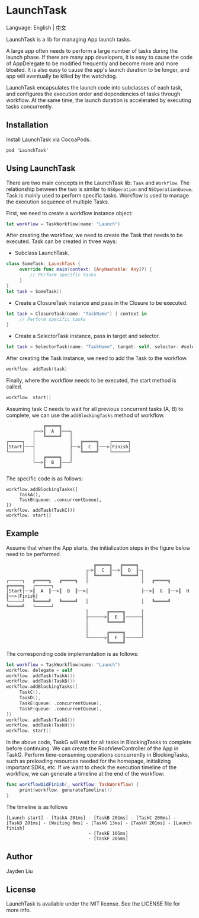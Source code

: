 # LaunchTask

Language: English | [中文](README-ZH.md)

LaunchTask is a lib for managing App launch tasks.

A large app often needs to perform a large number of tasks during the launch phase. If there are many app developers, it is easy to cause the code of AppDelegate to be modified frequently and become more and more bloated. It is also easy to cause the app's launch duration to be longer, and app will eventually be killed by the watchdog.

LaunchTask encapsulates the launch code into subclasses of each task, and configures the execution order and dependencies of tasks through workflow. At the same time, the launch duration is accelerated by executing tasks concurrently.

## Installation
Install LaunchTask via CocoaPods.
```
pod 'LaunchTask'
```

## Using LaunchTask

There are two main concepts in the LaunchTask lib: `Task` and `Workflow`. The relationship between the two is similar to `NSOperation` and `NSOperationQueue`. Task is mainly used to perform specific tasks. Workflow is used to manage the execution sequence of multiple Tasks.

First, we need to create a workflow instance object:
```Swift
let workflow = TaskWorkflow(name: "Launch")
```
After creating the workflow, we need to create the Task that needs to be executed. Task can be created in three ways:
* Subclass LaunchTask.
```Swift
class SomeTask: LaunchTask {
     override func main(context: [AnyHashable: Any]?) {
         // Perform specific tasks
     }
}
let task = SomeTask()
```
* Create a ClosureTask instance and pass in the Closure to be executed.
```Swift
let task = ClosureTask(name: "TaskName") { context in
     // Perform specific tasks
}
```
* Create a SelectorTask instance, pass in target and selector.
```Swift
let task = SelectorTask(name: "TaskName", target: self, selector: #selector(someFunction))
```
After creating the Task instance, we need to add the Task to the workflow.
```Swift
workflow. addTask(task)
```
Finally, where the workflow needs to be executed, the start method is called.
```Swift
workflow. start()
```
Assuming task C needs to wait for all previous concurrent tasks (A, B) to complete, we can use the `addBlockingTasks` method of workflow.
```
              ╔═════╗
          ┌──>║  A  ║───┐
          │   ╚═════╝   │
┌─────┐   │             │   ╔═════╗    ┌──────┐
│Start│───┤             ├──>║  C  ║───>│Finish│
└─────┘   │             │   ╚═════╝    └──────┘
          │   ╔═════╗   │
          └──>║  B  ║───┘
              ╚═════╝
```
The specific code is as follows:
```
workflow.addBlockingTasks([
     TaskA(),
     TaskB(queue: .concurrentQueue),
])
workflow. addTask(TaskC())
workflow. start()
```

## Example

Assume that when the App starts, the initialization steps in the figure below need to be performed.
```
                                 ╔═════╗   ╔═════╗
                              ┌─>║  C  ║──>║  D  ║─┐
                              │  ╚═════╝   ╚═════╝ │
┌─────┐   ╔═════╗   ╔═════╗   │                    │   ╔═════╗   ╔═════╗   ┌──────┐
│Start│──>║  A  ║──>║  B  ║──>│                    ├──>║  G  ║──>║  H  ║──>│Finish│
└─────┘   ╚═════╝   ╚═════╝   │                    │   ╚═════╝   ╚═════╝   └──────┘
                              │       ╔═════╗      │
                              ├──────>║  E  ║──────┤
                              │       ╚═════╝      │
                              │                    │
                              │       ╔═════╗      │
                              └──────>║  F  ║──────┘
                                      ╚═════╝
```
The corresponding code implementation is as follows:
```Swift
let workflow = TaskWorkflow(name: "Launch")
workflow. delegate = self
workflow. addTask(TaskA())
workflow. addTask(TaskB())
workflow.addBlockingTasks([
     TaskC(),
     TaskD(),
     TaskE(queue: .concurrentQueue),
     TaskF(queue: .concurrentQueue),
])
workflow. addTask(TaskG())
workflow. addTask(TaskH())
workflow. start()
```
In the above code, TaskG will wait for all tasks in BlockingTasks to complete before continuing. We can create the RootViewController of the App in TaskG. Perform time-consuming operations concurrently in BlockingTasks, such as preloading resources needed for the homepage, initializing important SDKs, etc.
If we want to check the execution timeline of the workflow, we can generate a timeline at the end of the workflow:
```Swift
func workflowDidFinish(_ workflow: TaskWorkflow) {
     print(workflow. generateTimeline())
}
```
The timeline is as follows
```
[Launch start] - [TaskA 201ms] - [TaskB 201ms] - [TaskC 200ms] - [TaskD 201ms] - [Waiting 0ms] - [TaskG 13ms] - [TaskH 201ms] - [Launch finish]
                               - [TaskE 105ms]
                               - [TaskF 205ms]
```

## Author

Jayden Liu

## License

LaunchTask is available under the MIT license. See the LICENSE file for more info.